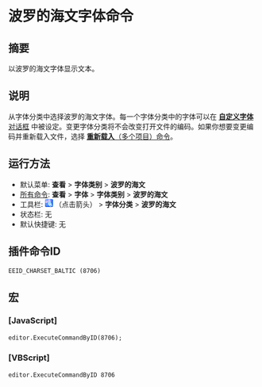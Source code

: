 # 波罗的海文字体命令

## 摘要

以波罗的海文字体显示文本。

## 说明

从字体分类中选择波罗的海文字体。每一个字体分类中的字体可以在 [**自定义字体** 对话框](../../dlg/properties/font/index) 中被设定。变更字体分类将不会改变打开文件的编码。如果你想要变更编码并重新载入文件，选择 [**重新载入**（多个项目）命令](../file/file_reload_defined)。

## 运行方法

- 默认菜单: **查看** \> **字体类别** \> **波罗的海文**
- [所有命令](../tools/all_commands): **查看** \> **字体** >
**字体类别** \> **波罗的海文**
- 工具栏: ![](../../images/fontpopup.png)
（点击箭头） \> **字体分类** \> **波罗的海文**
- 状态栏: 无
- 默认快捷键: 无

## 插件命令ID

```
EEID_CHARSET_BALTIC (8706)
```

## 宏

### \[JavaScript\]

```
editor.ExecuteCommandByID(8706);
```

### \[VBScript\]

```
editor.ExecuteCommandByID 8706
```
